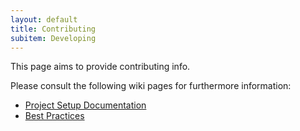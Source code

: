 ```yaml
---
layout: default
title: Contributing
subitem: Developing
---
```


This page aims to provide contributing info.

Please consult the following wiki pages for furthermore information:
- [Project Setup Documentation](https://gitlab.com/CredibilityFramework/cf/-/wikis/Project-Setup-Documentation)
- [Best Practices](https://gitlab.com/CredibilityFramework/cf/-/wikis/Best-Practices)
